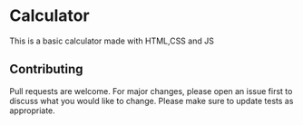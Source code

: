 # Calculator
This is a basic calculator made with HTML,CSS and JS

## Contributing
Pull requests are welcome. For major changes, please open an issue first to discuss what you would like to change.
Please make sure to update tests as appropriate.
